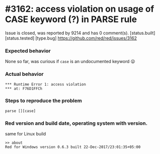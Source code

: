 
#3162: access violation on usage of CASE keyword (?) in PARSE rule
================================================================================
Issue is closed, was reported by 9214 and has 0 comment(s).
[status.built] [status.tested] [type.bug]
<https://github.com/red/red/issues/3162>

### Expected behavior
None so far, was curious if `case` is an undocumented keyword :stuck_out_tongue: 
### Actual behavior
```Red
*** Runtime Error 1: access violation
*** at: F76D1FFCh
```
### Steps to reproduce the problem
```Red
parse [][case]
```
### Red version and build date, operating system with version.
same for Linux build
```Red
>> about
Red for Windows version 0.6.3 built 22-Dec-2017/23:01:35+05:00
```


